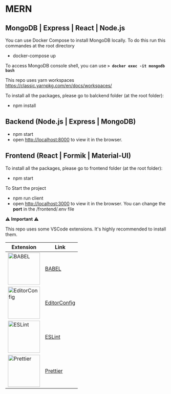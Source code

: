 # MERN

## MongoDB | Express | React | Node.js

You can use Docker Compose to install MongoDB locally.
To do this run this commandes at the root directory

- docker-compose up

To access MongoDB console shell, you can use **`> docker exec -it mongodb bash`**

This repo uses yarn workspaces
https://classic.yarnpkg.com/en/docs/workspaces/

To install all the packages, please go  to balckend folder (at the root folder):

- npm install

## Backend (Node.js | Express | MongoDB)

- npm start
- open [http://localhost:8000](http://localhost:8000) to view it in the browser.

## Frontend (React | Formik | Material-UI)

To install all the packages, please go  to frontend folder (at the root folder):

- npm  start

To Start the project

- npm run client
- open [http://localhost:3000](http://localhost:3000) to view it in the browser. You can change the **port** in the /frontend/.env file


:warning: 	__**Important**__ :warning:

This repo uses some VSCode extensions. It's highly recommended to install them.

| Extension | Link |
|-----------|------|
| <img src="https://github.com/wassim-azirar/mern/blob/master/images/babel.svg" alt="BABEL" width="100"/> | [BABEL](https://marketplace.visualstudio.com/items?itemName=mgmcdermott.vscode-language-babel) |
| <img src="https://github.com/wassim-azirar/mern/blob/master/images/editorconfig.png" alt="EditorConfig" width="100"/> | [EditorConfig](https://marketplace.visualstudio.com/items?itemName=EditorConfig.EditorConfig) |
| <img src="https://github.com/wassim-azirar/mern/blob/master/images/eslint.svg" alt="ESLint" width="100"/> | [ESLint](https://marketplace.visualstudio.com/items?itemName=dbaeumer.vscode-eslint) |
| <img src="https://github.com/wassim-azirar/mern/blob/master/images/prettier.png" alt="Prettier" width="100"/> | [Prettier](https://marketplace.visualstudio.com/items?itemName=esbenp.prettier-vscode) |
